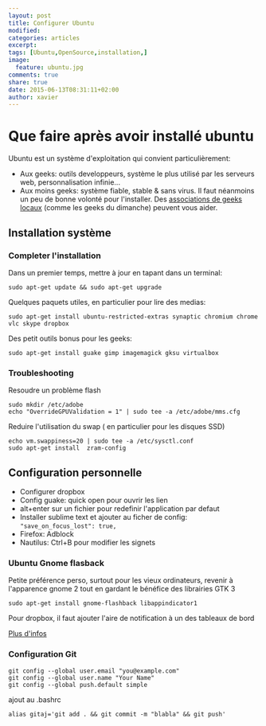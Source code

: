```yaml
---
layout: post
title: Configurer Ubuntu
modified:
categories: articles
excerpt:
tags: [Ubuntu,OpenSource,installation,]
image: 
  feature: ubuntu.jpg
comments: true
share: true
date: 2015-06-13T08:31:11+02:00
author: xavier
---
```

# Que faire après avoir installé ubuntu

Ubuntu est un système d'exploitation qui convient particulièrement:

* Aux geeks: outils developpeurs, système le plus utilisé par les serveurs web, personnalisation infinie...
* Aux moins geeks: système fiable, stable & sans virus. Il faut néanmoins un peu de bonne volonté pour l'installer. Des [associations de geeks locaux](https://aful.org/gul) (comme les geeks du dimanche) peuvent vous aider.

## Installation système

###  Completer l'installation

Dans un premier temps, mettre à jour en tapant dans un terminal:

    sudo apt-get update && sudo apt-get upgrade

Quelques paquets utiles, en particulier pour lire des medias:

    sudo apt-get install ubuntu-restricted-extras synaptic chromium chrome vlc skype dropbox

Des petit outils bonus pour les geeks:

    sudo apt-get install guake gimp imagemagick gksu virtualbox

### Troubleshooting

Resoudre un problème flash

    sudo mkdir /etc/adobe
    echo "OverrideGPUValidation = 1" | sudo tee -a /etc/adobe/mms.cfg

Reduire l'utilisation du swap ( en particulier pour les disques SSD)

	echo vm.swappiness=20 | sudo tee -a /etc/sysctl.conf
	sudo apt-get install  zram-config 

## Configuration personnelle

* Configurer dropbox
* Config guake: quick open pour ouvrir les lien
* alt+enter sur un fichier pour redefinir l'application par defaut
* Installer sublime text et ajouter au ficher de config: `"save_on_focus_lost": true,`
* Firefox: Adblock
* Nautilus: Ctrl+B pour modifier les signets

### Ubuntu Gnome flasback

Petite préférence perso, surtout pour les vieux ordinateurs, revenir à l'apparence gnome 2 tout en gardant le bénéfice des librairies GTK 3

	sudo apt-get install gnome-flashback libappindicator1

Pour dropbox, il faut ajouter l'aire de notification à un des tableaux de bord

[Plus d'infos](http://www.binarytides.com/install-gnome-flashback-ubuntu/)

### Configuration Git
    git config --global user.email "you@example.com"
    git config --global user.name "Your Name"
    git config --global push.default simple

ajout au .bashrc

    alias gitaj='git add . && git commit -m "blabla" && git push'






